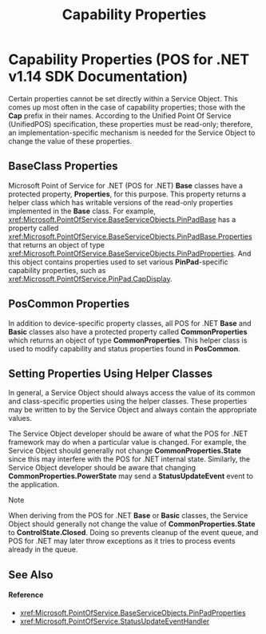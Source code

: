 ﻿---
title: Capability Properties
description: Capability Properties (POS for .NET v1.14 SDK Documentation)
ms.date: 03/03/2014
ms.topic: how-to
ms.custom: pos-restored-from-archive
---

# Capability Properties (POS for .NET v1.14 SDK Documentation)

Certain properties cannot be set directly within a Service Object. This comes up most often in the case of capability properties; those with the **Cap** prefix in their names. According to the Unified Point Of Service (UnifiedPOS) specification, these properties must be read-only; therefore, an implementation-specific mechanism is needed for the Service Object to change the value of these properties.

## BaseClass Properties

Microsoft Point of Service for .NET (POS for .NET) **Base** classes have a protected property, **Properties**, for this purpose. This property returns a helper class which has writable versions of the read-only properties implemented in the **Base** class. For example, <xref:Microsoft.PointOfService.BaseServiceObjects.PinPadBase> has a property called <xref:Microsoft.PointOfService.BaseServiceObjects.PinPadBase.Properties> that returns an object of type <xref:Microsoft.PointOfService.BaseServiceObjects.PinPadProperties>. And this object contains properties used to set various **PinPad**-specific capability properties, such as <xref:Microsoft.PointOfService.PinPad.CapDisplay>.

## PosCommon Properties

In addition to device-specific property classes, all POS for .NET **Base** and **Basic** classes also have a protected property called **CommonProperties** which returns an object of type **CommonProperties**. This helper class is used to modify capability and status properties found in **PosCommon**.

## Setting Properties Using Helper Classes

In general, a Service Object should always access the value of its common and class-specific properties using the helper classes. These properties may be written to by the Service Object and always contain the appropriate values.

The Service Object developer should be aware of what the POS for .NET framework may do when a particular value is changed. For example, the Service Object should generally not change **CommonProperties.State** since this may interfere with the POS for .NET internal state. Similarly, the Service Object developer should be aware that changing **CommonProperties.PowerState** may send a **StatusUpdateEvent** event to the application.

> [!NOTE]
> When deriving from the POS for .NET **Base** or **Basic** classes, the Service Object should generally not change the value of **CommonProperties.State** to **ControlState.Closed**. Doing so prevents cleanup of the event queue, and POS for .NET may later throw exceptions as it tries to process events already in the queue.

## See Also

#### Reference

- <xref:Microsoft.PointOfService.BaseServiceObjects.PinPadProperties>
- <xref:Microsoft.PointOfService.StatusUpdateEventHandler>
